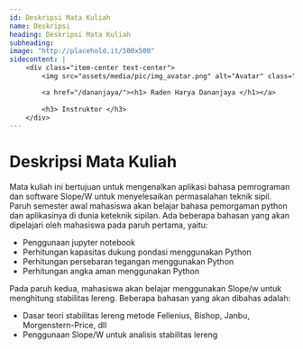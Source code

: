 ```yaml
---
id: Deskripsi Mata Kuliah
name: Deskripsi
heading: Deskripsi Mata Kuliah
subheading: 
image: "http://placehold.it/500x500"
sidecontent: |
    <div class="item-center text-center">
        <img src="assets/media/pic/img_avatar.png" alt="Avatar" class="avatar square-300">

        <a href="/dananjaya/"><h1> Raden Harya Dananjaya </h1></a>
        
        <h3> Instruktor </h3>
    </div>
---
```

# Deskripsi Mata Kuliah 
Mata kuliah ini bertujuan untuk mengenalkan aplikasi bahasa pemrograman dan software Slope/W untuk menyelesaikan permasalahan teknik sipil. Paruh semester awal mahasiswa akan belajar bahasa pemorgaman python dan aplikasinya di dunia keteknik sipilan. Ada beberapa bahasan yang akan dipelajari oleh mahasiswa pada paruh pertama, yaitu:
- Penggunaan jupyter notebook
- Perhitungan kapasitas dukung pondasi menggunakan Python
- Perhitungan persebaran tegangan menggunakan Python
- Perhitungan angka aman menggunakan Python

Pada paruh kedua, mahasiswa akan belajar menggunakan Slope/w untuk menghitung stabilitas lereng. Beberapa bahasan yang akan dibahas adalah:
- Dasar teori stabilitas lereng metode Fellenius, Bishop, Janbu, Morgenstern-Price, dll 
- Penggunaan Slope/W untuk analisis stabilitas lereng